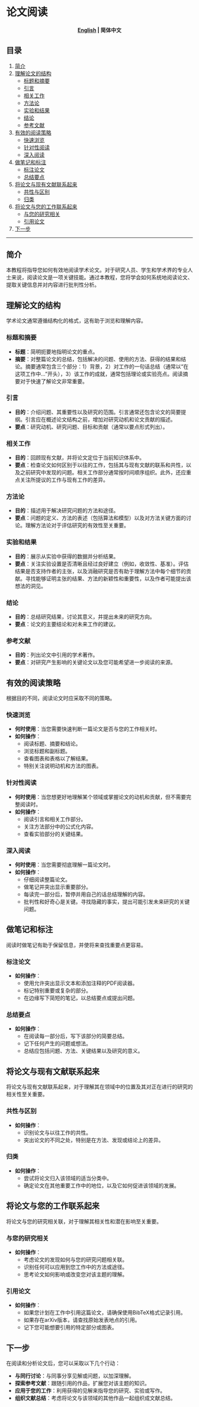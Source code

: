 # 论文阅读

<h4 align="center">
    <p>
        <a href="https://github.com/Collaborative-AI/tutorial/blob/main/Paper%20Reading/README.md">English</a> |
        <b>简体中文</b>
    </p>
</h4>

## 目录
1. [简介](#introduction)
2. [理解论文的结构](#understanding-the-structure-of-a-paper)
    - [标题和摘要](#title-and-abstract)
    - [引言](#introduction-section)
    - [相关工作](#related-work)
    - [方法论](#methodology)
    - [实验和结果](#experiments-and-results)
    - [结论](#conclusion)
    - [参考文献](#references)
3. [有效的阅读策略](#effective-reading-strategies)
    - [快速浏览](#skimming)
    - [针对性阅读](#targeted-reading)
    - [深入阅读](#in-depth-reading)
4. [做笔记和标注](#taking-notes-and-highlighting)
    - [标注论文](#annotating-the-paper)
    - [总结要点](#summarizing-key-points)
5. [将论文与现有文献联系起来](#connecting-the-paper-to-existing-literature)
    - [共性与区别](#commonalities-and-distinctions)
    - [归类](#fitting-into-a-taxonomy)
6. [将论文与您的工作联系起来](#connecting-the-paper-to-your-work)
    - [与您的研究相关](#relating-to-your-research)
    - [引用论文](#citing-the-paper)
7. [下一步](#next-steps)

---

## 简介

本教程将指导您如何有效地阅读学术论文。对于研究人员、学生和学术界的专业人士来说，阅读论文是一项关键技能。通过本教程，您将学会如何系统地阅读论文、提取关键信息并对内容进行批判性分析。

## 理解论文的结构

学术论文通常遵循结构化的格式，这有助于浏览和理解内容。

### 标题和摘要

- **标题**：简明扼要地指明论文的重点。
- **摘要**：对整篇论文的总结，包括解决的问题、使用的方法、获得的结果和结论。摘要通常包含三个部分：1）背景，2）对工作的一句话总结（通常以“在这项工作中...”开头），3）该工作的成就，通常包括理论或实验亮点。阅读摘要对于快速了解论文非常重要。

### 引言

- **目的**：介绍问题、其重要性以及研究的范围。引言通常还包含论文的简要提纲。引言应在概述论文结构之前，增加对研究动机和论文贡献的描述。
- **要点**：研究动机、研究问题、目标和贡献（通常以要点形式列出）。

### 相关工作

- **目的**：回顾现有文献，并将论文定位于当前知识体系中。
- **要点**：检查论文如何区别于以往的工作，包括其与现有文献的联系和共性，以及之前研究中发现的问题。相关工作部分通常按时间顺序组织。此外，还应重点关注所提议的工作与现有工作的差异。

### 方法论

- **目的**：描述用于解决研究问题的方法和途径。
- **要点**：问题的定义、方法的表述（包括算法和模型）以及对方法关键方面的讨论。理解方法论对于评估研究的有效性至关重要。

### 实验和结果

- **目的**：展示从实验中获得的数据并分析结果。
- **要点**：关注实验设置是否清晰且经过良好建立（例如，收敛性、基准）。评估结果是否支持作者的主张，以及消融研究是否有助于理解方法中每个细节的贡献。寻找能够证明主张的结果、方法的新颖性和重要性，以及作者可能提出该想法的洞见。

### 结论

- **目的**：总结研究结果，讨论其意义，并提出未来的研究方向。
- **要点**：论文的主要结论和对未来工作的建议。

### 参考文献

- **目的**：列出论文中引用的学术著作。
- **要点**：对研究产生影响的关键论文以及您可能希望进一步阅读的来源。

## 有效的阅读策略

根据目的不同，阅读论文时应采取不同的策略。

### 快速浏览

- **何时使用**：当您需要快速判断一篇论文是否与您的工作相关时。
- **如何操作**： 
    - 阅读标题、摘要和结论。
    - 浏览标题和副标题。
    - 查看图表和表格以了解结果。
    - 特别关注说明动机和方法的图表。

### 针对性阅读

- **何时使用**：当您想更好地理解某个领域或掌握论文的动机和贡献，但不需要完整阅读时。
- **如何操作**： 
    - 阅读引言和相关工作部分。
    - 关注方法部分中的公式化内容。
    - 查看实验部分的关键结果。

### 深入阅读

- **何时使用**：当您需要彻底理解一篇论文时。
- **如何操作**： 
    - 仔细阅读整篇论文。
    - 做笔记并突出显示重要部分。
    - 每读完一部分后，暂停并用自己的话总结理解的内容。
    - 批判性和好奇心是关键。寻找隐藏的事实，提出可能引发未来研究的关键问题。

## 做笔记和标注

阅读时做笔记有助于保留信息，并使将来查找重要点更容易。

### 标注论文

- **如何操作**： 
    - 使用允许突出显示文本和添加注释的PDF阅读器。
    - 标记特别重要或复杂的部分。
    - 在边缘写下简短的笔记，以总结要点或提出问题。

### 总结要点

- **如何操作**：
    - 在阅读每一部分后，写下该部分的简要总结。
    - 记下任何产生的问题或想法。
    - 总结应包括问题、方法、关键结果以及研究的意义。

## 将论文与现有文献联系起来

将论文与现有文献联系起来，对于理解其在领域中的位置及其对正在进行的研究的相关性至关重要。

### 共性与区别

- **如何操作**： 
    - 识别论文与以往工作的共性。
    - 突出论文的不同之处，特别是在方法、发现或结论上的差异。

### 归类

- **如何操作**： 
    - 尝试将论文归入该领域的适当分类中。
    - 确定论文在其他重要工作中的地位，以及它如何促进该领域的发展。

## 将论文与您的工作联系起来

将论文与您的研究相关联，对于理解其相关性和潜在影响至关重要。

### 与您的研究相关

- **如何操作**：
    - 考虑论文的发现如何与您的研究问题相关联。
    - 识别任何可以应用到您工作中的方法或途径。
    - 思考论文如何影响或改变您对该主题的理解。

### 引用论文

- **如何操作**：
    - 如果您计划在工作中引用这篇论文，请确保使用BibTeX格式记录引用。
    - 如果存在arXiv版本，请查找原始发表地点的引用。
    - 记下您可能想要引用的特定部分或图表。

## 下一步

在阅读和分析论文后，您可以采取以下几个行动：

- **与同行讨论**：与同事分享见解或问题，以加深理解。
- **探索参考文献**：跟随引用的作品，扩展您对该主题的知识。
- **应用于您的工作**：利用获得的见解来指导您的研究、实验或写作。
- **组织文献总结**：考虑将论文与该领域的其他作品一起组织成文献总结。
